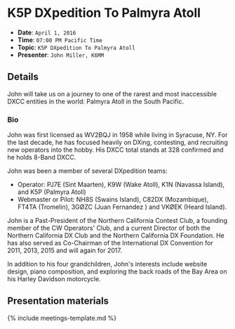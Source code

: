 # K5P DXpedition To Palmyra Atoll

* **Date**: `April 1, 2016`
* **Time**: `07:00 PM Pacific Time`
* **Topic**: `K5P DXpedition To Palmyra Atoll`
* **Presenter**: `John Miller, K6MM`

## Details

John will take us on a journey to one of the rarest and most inaccessible DXCC entities in the world: Palmyra Atoll in the South Pacific.

### Bio
John was first licensed as WV2BQJ in 1958 while living in Syracuse, NY. For the last decade, he has focused heavily on DXing, contesting, and recruiting new operators into the hobby.  His DXCC total stands at 328 confirmed and he holds 8-Band DXCC.

John was been a member of several DXpedition teams:
* Operator: PJ7E (Sint Maarten), K9W (Wake Atoll), K1N (Navassa Island), and K5P (Palmyra Atoll)
* Webmaster or Pilot: NH8S (Swains Island), C82DX (Mozambique), FT4TA (Tromelin), 3GØZC (Juan Fernandez ) and VKØEK (Heard Island).
 
John is a Past-President of the Northern California Contest Club, a founding member of the CW Operators' Club, and a current Director of both the Northern California DX Club and the Northern California DX Foundation. He has also served as Co-Chairman of the International DX Convention for 2011, 2013, 2015 and will again for 2017.

In addition to his four grandchildren, John's interests include website design, piano composition, and exploring the back roads of the Bay Area on his Harley Davidson motorcycle.

## Presentation materials

{% include meetings-template.md %}

